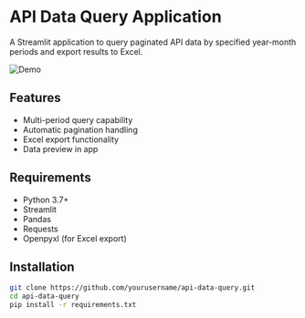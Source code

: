 # API Data Query Application

A Streamlit application to query paginated API data by specified year-month periods and export results to Excel.

![Demo](https://prnt.sc/nsNYpq8tHOm-)

## Features
- Multi-period query capability
- Automatic pagination handling
- Excel export functionality
- Data preview in app

## Requirements
- Python 3.7+
- Streamlit
- Pandas
- Requests
- Openpyxl (for Excel export)

## Installation
```bash
git clone https://github.com/yourusername/api-data-query.git
cd api-data-query
pip install -r requirements.txt